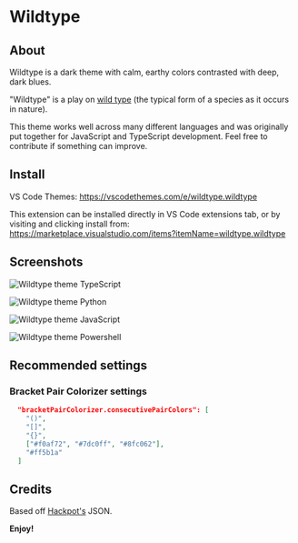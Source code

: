 # Wildtype

## About

Wildtype is a dark theme with calm, earthy colors contrasted with deep, dark blues.

"Wildtype" is a play on [wild type](https://en.wikipedia.org/wiki/Wild_type) (the typical form of a species as it occurs in nature).

This theme works well across many different languages and was originally put together for JavaScript and TypeScript development. Feel free to contribute if something can improve.

## Install

VS Code Themes: https://vscodethemes.com/e/wildtype.wildtype

This extension can be installed directly in VS Code extensions tab, or by visiting and clicking install from: https://marketplace.visualstudio.com/items?itemName=wildtype.wildtype

## Screenshots

![Wildtype theme TypeScript](https://github.com/wtype/wildtype-theme/raw/master/images/typescript.png)

![Wildtype theme Python](https://github.com/wtype/wildtype-theme/raw/master/images/python.png)

![Wildtype theme JavaScript](https://github.com/wtype/wildtype-theme/raw/master/images/javascript2.png)

![Wildtype theme Powershell](https://github.com/wtype/wildtype-theme/raw/master/images/powershell.png)

## Recommended settings

### Bracket Pair Colorizer settings

```json
  "bracketPairColorizer.consecutivePairColors": [
    "()",
    "[]",
    "{}",
    ["#f0af72", "#7dc0ff", "#8fc062"],
    "#ff5b1a"
  ]
```

## Credits

Based off [Hackpot's](https://github.com/wwmyers/hackpot) JSON.

**Enjoy!**
